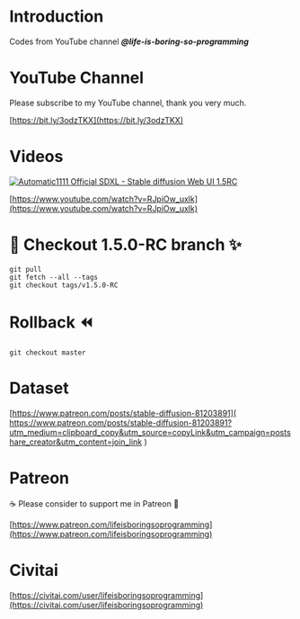 # Introduction
Codes from YouTube channel ***@life-is-boring-so-programming***

# YouTube Channel
Please subscribe to my YouTube channel, thank you very much. 

[https://bit.ly/3odzTKX](https://bit.ly/3odzTKX)

# Videos
[![Automatic1111 Official SDXL - Stable diffusion Web UI 1.5RC](https://img.youtube.com/vi/RJpiOw_uxlk/sddefault.jpg)](https://www.youtube.com/watch?v=RJpiOw_uxlk)

[https://www.youtube.com/watch?v=RJpiOw_uxlk](https://www.youtube.com/watch?v=RJpiOw_uxlk)

# 🔀 Checkout 1.5.0-RC branch ✨
```
git pull
git fetch --all --tags
git checkout tags/v1.5.0-RC
```

# Rollback ⏪
```
git checkout master
```

# Dataset
[https://www.patreon.com/posts/stable-diffusion-81203891](
https://www.patreon.com/posts/stable-diffusion-81203891?utm_medium=clipboard_copy&utm_source=copyLink&utm_campaign=postshare_creator&utm_content=join_link
)

# Patreon
☕️ Please consider to support me in Patreon 🍻

[https://www.patreon.com/lifeisboringsoprogramming](https://www.patreon.com/lifeisboringsoprogramming)

# Civitai
[https://civitai.com/user/lifeisboringsoprogramming](https://civitai.com/user/lifeisboringsoprogramming)
